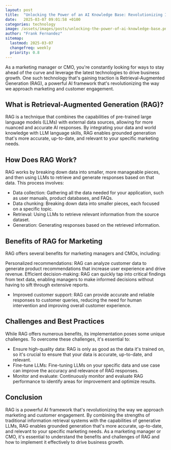 ```yaml
---
layout: post
title:  "Unlocking the Power of an AI Knowledge Base: Revolutionizing Information Management"
date:   2025-03-07 09:01:58 +0100
categories: technology
image: /assets/images/posts/unlocking-the-power-of-ai-knowledge-base.png 
author: "Frank Fernandez"
sitemap:
  lastmod: 2025-03-07
  changefreq: weekly
  priority: 0.8
--- 
```

As a marketing manager or CMO, you're constantly looking for ways to stay ahead of the curve and leverage the latest technologies to drive business growth. One such technology that's gaining traction is Retrieval-Augmented Generation (RAG), a powerful AI framework that's revolutionizing the way we approach marketing and customer engagement.

## What is Retrieval-Augmented Generation (RAG)?

RAG is a technique that combines the capabilities of pre-trained large language models (LLMs) with external data sources, allowing for more nuanced and accurate AI responses. By integrating your data and world knowledge with LLM language skills, RAG enables grounded generation that's more accurate, up-to-date, and relevant to your specific marketing needs.

## How Does RAG Work?

RAG works by breaking down data into smaller, more manageable pieces, and then using LLMs to retrieve and generate responses based on that data. This process involves:

- Data collection: Gathering all the data needed for your application, such as user manuals, product databases, and FAQs.
- Data chunking: Breaking down data into smaller pieces, each focused on a specific topic.
- Retrieval: Using LLMs to retrieve relevant information from the source dataset.
- Generation: Generating responses based on the retrieved information.

## Benefits of RAG for Marketing

RAG offers several benefits for marketing managers and CMOs, including:

Personalized recommendations: RAG can analyze customer data to generate product recommendations that increase user experience and drive revenue.
Efficient decision-making: RAG can quickly tap into critical findings from text data, enabling managers to make informed decisions without having to sift through extensive reports.
- Improved customer support: RAG can provide accurate and reliable responses to customer queries, reducing the need for human intervention and improving overall customer experience.

## Challenges and Best Practices

While RAG offers numerous benefits, its implementation poses some unique challenges. To overcome these challenges, it's essential to:

- Ensure high-quality data: RAG is only as good as the data it's trained on, so it's crucial to ensure that your data is accurate, up-to-date, and relevant.
- Fine-tune LLMs: Fine-tuning LLMs on your specific data and use case can improve the accuracy and relevance of RAG responses.
- Monitor and evaluate: Continuously monitor and evaluate RAG performance to identify areas for improvement and optimize results.

## Conclusion

RAG is a powerful AI framework that's revolutionizing the way we approach marketing and customer engagement. By combining the strengths of traditional information retrieval systems with the capabilities of generative LLMs, RAG enables grounded generation that's more accurate, up-to-date, and relevant to your specific marketing needs. As a marketing manager or CMO, it's essential to understand the benefits and challenges of RAG and how to implement it effectively to drive business growth.

